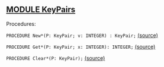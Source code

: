 
## [MODULE KeyPairs](https://github.com/io-core/Attest/blob/main/KeyPairs.Mod)

Procedures:


<code>PROCEDURE New*(P: KeyPair; v: INTEGER) : KeyPair;</code> [(source)](https://github.com/io-core/Attest/blob/main/KeyPairs.Mod#L15)


<code>PROCEDURE Get*(P: KeyPair; x: INTEGER): INTEGER;</code> [(source)](https://github.com/io-core/Attest/blob/main/KeyPairs.Mod#L25)


<code>PROCEDURE Clear*(P: KeyPair);</code> [(source)](https://github.com/io-core/Attest/blob/main/KeyPairs.Mod#L36)

